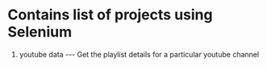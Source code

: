 # Contains list of projects using Selenium
1. youtube data     ---     Get the playlist details for a particular youtube channel